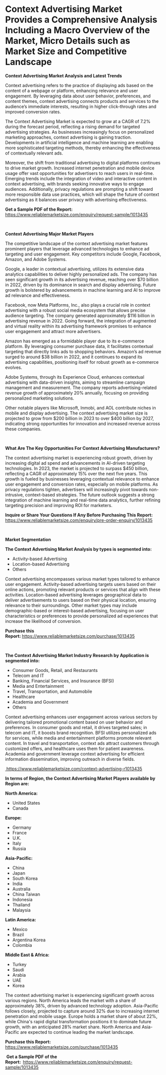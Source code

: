<p><h1>Context Advertising Market Provides a Comprehensive Analysis Including a Macro Overview of the Market, Micro Details such as Market Size and Competitive Landscape</h1></p><p><strong>Context Advertising Market Analysis and Latest Trends</strong></p>
<p><p>Context advertising refers to the practice of displaying ads based on the content of a webpage or platform, enhancing relevance and user engagement. By leveraging data about user behavior, preferences, and content themes, context advertising connects products and services to the audience’s immediate interests, resulting in higher click-through rates and improved conversion rates.</p><p>The Context Advertising Market is expected to grow at a CAGR of 7.2% during the forecast period, reflecting a rising demand for targeted advertising strategies. As businesses increasingly focus on personalized marketing approaches, context advertising is gaining traction. Developments in artificial intelligence and machine learning are enabling more sophisticated targeting methods, thereby enhancing the effectiveness of contextually relevant ads.</p><p>Moreover, the shift from traditional advertising to digital platforms continues to drive market growth. Increased internet penetration and mobile device usage offer vast opportunities for advertisers to reach users in real-time. Emerging trends include the integration of video and interactive content in context advertising, with brands seeking innovative ways to engage audiences. Additionally, privacy regulations are prompting a shift toward more responsible data use practices, which will shape the future of context advertising as it balances user privacy with advertising effectiveness.</p></p>
<p><strong>Get a Sample PDF of the Report:&nbsp;</strong> <a href="https://www.reliablemarketsize.com/enquiry/request-sample/1013435?utm_campaign=2565&utm_medium=2&utm_source=Github&utm_content=ia&utm_term=17042025&utm_id=context-advertising">https://www.reliablemarketsize.com/enquiry/request-sample/1013435</a></p>
<p>&nbsp;</p>
<p><strong>Context Advertising Major Market Players</strong></p>
<p><p>The competitive landscape of the context advertising market features prominent players that leverage advanced technologies to enhance ad targeting and user engagement. Key competitors include Google, Facebook, Amazon, and Adobe Systems. </p><p>Google, a leader in contextual advertising, utilizes its extensive data analytics capabilities to deliver highly personalized ads. The company has seen significant growth in its advertising revenue, reaching over $70 billion in 2022, driven by its dominance in search and display advertising. Future growth is bolstered by advancements in machine learning and AI to improve ad relevance and effectiveness.</p><p>Facebook, now Meta Platforms, Inc., also plays a crucial role in context advertising with a robust social media ecosystem that allows precise audience targeting. The company generated approximately $116 billion in advertising revenue in 2022. Going forward, the integration of augmented and virtual reality within its advertising framework promises to enhance user engagement and attract more advertisers.</p><p>Amazon has emerged as a formidable player due to its e-commerce platform. By leveraging consumer purchase data, it facilitates contextual targeting that directly links ads to shopping behaviors. Amazon’s ad revenue surged to around $38 billion in 2022, and it continues to expand its advertising capabilities, positioning itself for robust growth as e-commerce evolves.</p><p>Adobe Systems, through its Experience Cloud, enhances contextual advertising with data-driven insights, aiming to streamline campaign management and measurement. The company reports advertising-related revenue growth of approximately 20% annually, focusing on providing personalized marketing solutions.</p><p>Other notable players like Microsoft, Inmobi, and AOL contribute niches in mobile and display advertising. The context advertising market size is projected to grow from $200 billion in 2023 to over $400 billion by 2027, indicating strong opportunities for innovation and increased revenue across these companies.</p></p>
<p>&nbsp;</p>
<p><strong>What Are The Key Opportunities For Context Advertising Manufacturers?</strong></p>
<p><p>The context advertising market is experiencing robust growth, driven by increasing digital ad spend and advancements in AI-driven targeting technologies. In 2023, the market is projected to surpass $450 billion, reflecting a CAGR of approximately 15% over the next five years. This growth is fueled by businesses leveraging contextual relevance to enhance user engagement and conversion rates, especially on mobile platforms. As privacy regulations tighten, advertisers will increasingly pivot towards non-intrusive, context-based strategies. The future outlook suggests a strong integration of machine learning and real-time data analytics, further refining targeting precision and improving ROI for marketers.</p></p>
<p><strong>Inquire or Share Your Questions If Any Before Purchasing This Report:</strong> <a href="https://www.reliablemarketsize.com/enquiry/pre-order-enquiry/1013435?utm_campaign=2565&utm_medium=2&utm_source=Github&utm_content=ia&utm_term=17042025&utm_id=context-advertising">https://www.reliablemarketsize.com/enquiry/pre-order-enquiry/1013435</a></p>
<p>&nbsp;</p>
<p><strong>Market Segmentation</strong></p>
<p><strong>The Context Advertising Market Analysis by types is segmented into:</strong></p>
<p><ul><li>Activity-based Advertising</li><li>Location-based Advertising</li><li>Others</li></ul></p>
<p><p>Context advertising encompasses various market types tailored to enhance user engagement. Activity-based advertising targets users based on their online actions, promoting relevant products or services that align with these activities. Location-based advertising leverages geographical data to deliver advertisements to users based on their physical location, ensuring relevance to their surroundings. Other market types may include demographic-based or interest-based advertising, focusing on user characteristics or preferences to provide personalized ad experiences that increase the likelihood of conversion.</p></p>
<p><strong>Purchase this Report:&nbsp;</strong><a href="https://www.reliablemarketsize.com/purchase/1013435?utm_campaign=2565&utm_medium=2&utm_source=Github&utm_content=ia&utm_term=17042025&utm_id=context-advertising">https://www.reliablemarketsize.com/purchase/1013435</a></p>
<p>&nbsp;</p>
<p><strong>The Context Advertising Market Industry Research by Application is segmented into:</strong></p>
<p><ul><li>Consumer Goods, Retail, and Restaurants</li><li>Telecom and IT</li><li>Banking, Financial Services, and Insurance (BFSI)</li><li>Media and Entertainment</li><li>Travel, Transportation, and Automobile</li><li>Healthcare</li><li>Academia and Government</li><li>Others</li></ul></p>
<p><p>Context advertising enhances user engagement across various sectors by delivering tailored promotional content based on user behavior and preferences. In consumer goods and retail, it drives targeted sales; in telecom and IT, it boosts brand recognition. BFSI utilizes personalized ads for services, while media and entertainment platforms promote relevant content. In travel and transportation, context ads attract customers through customized offers, and healthcare uses them for patient awareness. Academia and government leverage context advertising for efficient information dissemination, improving outreach in diverse fields.</p></p>
<p><a href="https://www.reliablemarketsize.com/context-advertising-r1013435?utm_campaign=2565&utm_medium=2&utm_source=Github&utm_content=ia&utm_term=17042025&utm_id=context-advertising">&nbsp;https://www.reliablemarketsize.com/context-advertising-r1013435</a></p>
<p><strong>In terms of Region, the Context Advertising Market Players available by Region are:</strong></p>
<p>
    <p> <strong> North America: </strong>
        <ul>
            <li>United States</li>
            <li>Canada</li>
        </ul>
        </p> 
    <p> <strong> Europe: </strong>
        <ul>
            <li>Germany</li>
            <li>France</li>
            <li>U.K.</li>
            <li>Italy</li>
            <li>Russia</li>
        </ul>
        </p> 
    <p> <strong> Asia-Pacific: </strong>
        <ul>
            <li>China</li>
            <li>Japan</li>
            <li>South Korea</li>
            <li>India</li>
            <li>Australia</li>
            <li>China Taiwan</li>
            <li>Indonesia</li>
            <li>Thailand</li>
            <li>Malaysia</li>
        </ul>
        </p> 
    <p> <strong> Latin America: </strong>
        <ul>
            <li>Mexico</li>
            <li>Brazil</li>
            <li>Argentina Korea</li>
            <li>Colombia</li>
        </ul>
        </p> 
    <p> <strong> Middle East & Africa: </strong>
        <ul>
            <li>Turkey</li>
            <li>Saudi</li>
            <li>Arabia</li>
            <li>UAE</li>
            <li>Korea</li>
        </ul>
    </p>
    </p>
<p><p>The context advertising market is experiencing significant growth across various regions. North America leads the market with a share of approximately 38%, driven by advanced technology adoption. Asia-Pacific follows closely, projected to capture around 32% due to increasing internet penetration and mobile usage. Europe holds a market share of about 22%, while China's rapid digital transformation positions it to dominate future growth, with an anticipated 28% market share. North America and Asia-Pacific are expected to continue leading the market landscape.</p></p>
<p><strong>Purchase this Report: </strong><a href="https://www.reliablemarketsize.com/purchase/1013435?utm_campaign=2565&utm_medium=2&utm_source=Github&utm_content=ia&utm_term=17042025&utm_id=context-advertising">https://www.reliablemarketsize.com/purchase/1013435</a></p>
<p>&nbsp;<strong>Get a Sample PDF of the Report:&nbsp;&nbsp;</strong><a href="https://www.reliablemarketsize.com/enquiry/request-sample/1013435?utm_campaign=2565&utm_medium=2&utm_source=Github&utm_content=ia&utm_term=17042025&utm_id=context-advertising">https://www.reliablemarketsize.com/enquiry/request-sample/1013435</a></p>
<p><strong></strong></p>
<p><p></p><p></p><p></p></p>